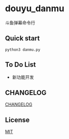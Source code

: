 # douyu_danmu
斗鱼弹幕命令行



## Quick start

```
python3 danmu.py
```

## To Do List

- 新功能开发



## CHANGELOG

[CHANGELOG](https://github.com/wjhtime/douyu_danmu/releases)



## License

[MIT](https://github.com/wjhtime/douyu_danmu/blob/master/LICENSE)

